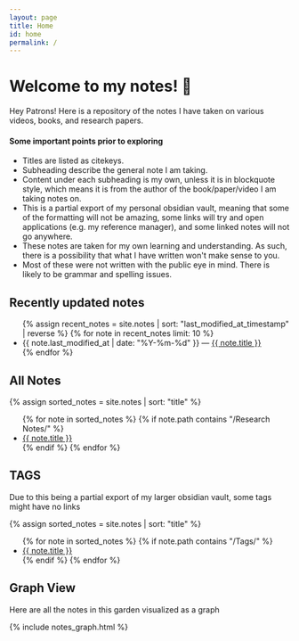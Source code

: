 ```yaml
---
layout: page
title: Home
id: home
permalink: /
---
```


# Welcome to my notes! 🌱

Hey Patrons!
Here is a repository of the notes I have taken on various videos, books, and research papers.

<h4> Some important points prior to exploring</h4>
<ul>
<li>Titles are listed as citekeys.
<li>Subheading describe the general note I am taking.
<li>Content under each subheading is my own, unless it is in blockquote style, which means it is from the author of the book/paper/video I am taking notes on. 
<li>This is a partial export of my personal obsidian vault, meaning that some of the formatting will not be amazing, some links will try and open applications (e.g. my reference manager), and some linked notes will not go anywhere.
<li>These notes are taken for my own learning and understanding. As such, there is a possibility that what I have written won't make sense to you.
<li>Most of these were not written with the public eye in mind. There is likely to be grammar and spelling issues. 
</ul>





<h2>Recently updated notes</h2>

<ul>
  {% assign recent_notes = site.notes | sort: "last_modified_at_timestamp" | reverse %}
  {% for note in recent_notes limit: 10 %}
    <li>
      {{ note.last_modified_at | date: "%Y-%m-%d" }} — <a class="internal-link" href="{{ note.url }}">{{ note.title }}</a>
    </li>
  {% endfor %}
</ul>


<h2>All Notes </h2>

{% assign sorted_notes = site.notes | sort: "title" %} <ul> {% for note in sorted_notes %} {% if note.path contains "/Research Notes/" %} <li><a href="{{ note.url }}">{{ note.title }}</a></li> {% endif %} {% endfor %} </ul>

<h2> TAGS</h2>
Due to this being a partial export of my larger obsidian vault, some tags might have no links

{% assign sorted_notes = site.notes | sort: "title" %}
<ul> {% for note in sorted_notes %} {% if note.path contains "/Tags/" %} <li><a href="{{ note.url }}">{{ note.title }}</a></li> {% endif %} {% endfor %} </ul>

<h2> Graph View </h2>
Here are all the notes in this garden visualized as a graph

{% include notes_graph.html %}

